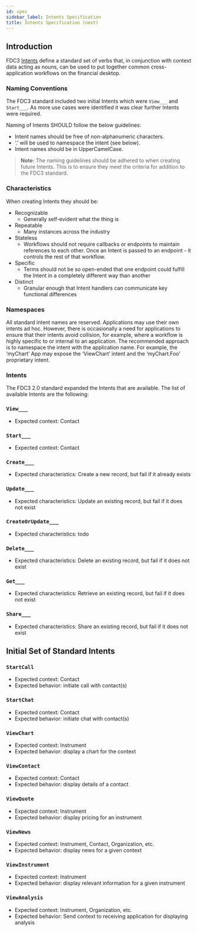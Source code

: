 ```yaml
---
id: spec
sidebar_label: Intents Specification
title: Intents Specification (next)
---
```


## Introduction

FDC3 [Intents](intents-intro) define a standard set of verbs that, in conjunction with context data acting as nouns, can be used to put together common cross-application workflows on the financial desktop.

### Naming Conventions

The FDC3 standard included two initial Intents which were `View___` and `Start___`.  As more use cases were identified it was clear further Intents were required.

Naming of Intents SHOULD follow the below guidelines:
* Intent names should be free of non-alphanumeric characters.
* ‘.’ will be used to namespace the intent (see below).
* Intent names should be in UpperCamelCase.

> **Note:** The naming guidelines should be adhered to when creating future Intents.  This is to ensure they meet the criteria for addition to the FDC3 standard.

### Characteristics

When creating Intents they should be:
* Recognizable
    * Generally self-evident what the thing is
* Repeatable
    * Many instances across the industry
* Stateless
    * Workflows should not require callbacks or endpoints to maintain references to each other.  Once an Intent is passed to an endpoint - it controls the rest of that workflow.
* Specific
    * Terms should not be so open-ended that one endpoint could fulfill the Intent in a completely different way than another
* Distinct
    * Granular enough that Intent handlers can communicate key functional differences

### Namespaces ###
All standard intent names are reserved. Applications may use their own intents ad hoc.
However, there is occasionally a need for applications to ensure that their intents avoid collision, for example, where a workflow is highly specific to or internal to an application. The recommended approach is to namespace the intent with the application name. For example, the ‘myChart’ App may expose the ‘ViewChart’ intent and the ‘myChart.Foo’ proprietary intent.

### Intents

The FDC3 2.0 standard expanded the Intents that are available.  The list of available Intents are the following:

### `View___`
  * Expected context: Contact

### `Start___`
  * Expected context: Contact

### `Create___`
  * Expected characteristics: Create a new record, but fail if it already exists

### `Update___`
  * Expected characteristics: Update an existing record, but fail if it does not exist

### `CreateOrUpdate___`
  * Expected characteristics: todo

### `Delete___`
  * Expected characteristics: Delete an existing record, but fail if it does not exist

### `Get___`
  * Expected characteristics: Retrieve an existing record, but fail if it does not exist

### `Share___`
  * Expected characteristics: Share an existing record, but fail if it does not exist





## Initial Set of Standard Intents ##

### `StartCall`
  * Expected context: Contact
  * Expected behavior: initiate call with contact(s)
### `StartChat`
  * Expected context: Contact
  * Expected behavior: initiate chat with contact(s)
### `ViewChart`
  * Expected context: Instrument
  * Expected behavior: display a chart for the context
### `ViewContact`
  * Expected context: Contact
  * Expected behavior: display details of a contact
### `ViewQuote`
  * Expected context: Instrument
  * Expected behavior: display pricing for an instrument
### `ViewNews`
  * Expected context: Instrument, Contact, Organization, etc.
  * Expected behavior: display news for a given context
### `ViewInstrument`
  * Expected context: Instrument
  * Expected behavior: display relevant information for a given instrument
### `ViewAnalysis`
  * Expected context: Instrument, Organization, etc.
  * Expected behavior: Send context to receiving application for displaying analysis
